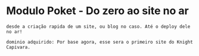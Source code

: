 # Modulo Poket - Do zero ao site no ar
	desde a criação rapida de um site, ou blog no caso. Até o deploy dele no ar!
	
	dominio adquirido: Por base agora, esse sera o primeiro site do Knight Capivara.
